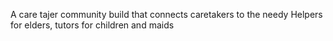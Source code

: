 A care tajer community build that connects caretakers to the needy
Helpers for elders, tutors for children and maids
